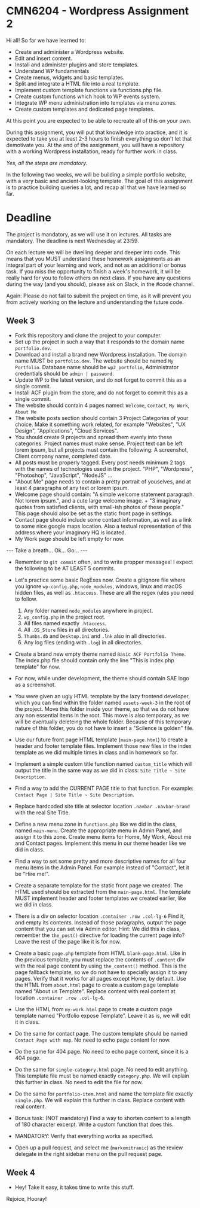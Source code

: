# CMN6204 - Wordpress Assignment 2

Hi all! So far we have learned to:

- Create and administer a Wordpress website.
- Edit and insert content.
- Install and administer plugins and store templates.
- Understand WP fundamentals 
- Create menus, widgets and basic templates.
- Split and integrate a HTML file into a real template.
- Implement custom template functions via functions.php file.
- Create custom functions which hook to WP events system.
- Integrate WP menu administration into templates via menu zones.
- Create custom templates and dedicated page templates.

At this point you are expected to be able to recreate all of this on your own.

During this assignment, you will put that knowledge into practice, and it is expected to take you at least 2-3 hours to finish everything so don't let that demotivate you. At the end of the assignment, you will have a repository with a working Wordpress installation, ready for further work in class.

*Yes, all the steps are mandatory.*

In the following two weeks, we will be building a simple portfolio website, with a very basic and ancient-looking template. The goal of this assignment is to practice building queries a lot, and recap all that we have learned so far.

# Deadline

The project is mandatory, as we will use it on lectures. All tasks are mandatory. The deadline is next Wednesday at 23:59.

On each lecture we will be dwelling deeper and deeper into code.
This means that you MUST understand these homework assignments as an integral part of your learning and work, and not as an additional or bonus task. If you miss the opportunity to finish a week's homework, it will be really hard for you to follow others on next class. If you have any questions during the way (and you should), please ask on Slack, in the #code channel.

Again: Please do not fail to submit the project on time, as it will prevent you from actively working on the lecture and understanding the future code.

## Week 3

- Fork this repository and clone the project to your computer.
- Set up the project in such a way that it responds to the domain name `portfolio.dev`.
- Download and install a brand new Wordpress installation. The domain name MUST be `portfolio.dev`. The website should be named `My Portfolio`. Database name should be `wp2_portfolio`, Administrator credentials should be `admin | password`.
- Update WP to the latest version, and do not forget to commit this as a single commit.
- Install ACF plugin from the store, and do not forget to commit this as a single commit.
- The website should contain 4 pages named: `Welcome`, `Contact`, `My Work`, `About Me`
- The website posts section should contain 3 Project Categories of your choice. Make it something work related, for example "Websites", "UX Design", "Applications", "Cloud Services".
- You should create 9 projects and spread them evenly into these categories. Project names must make sense. Project text can be left lorem ipsum, but all projects must contain the following: A screenshot, Client company name, completed date.
- All posts must be properly tagged. Every post needs minimum 2 tags with the names of technologies used in the project. "PHP", "Wordpress", "Photoshop", "JavaScript", "NodeJS" ...
- "About Me" page needs to contain a pretty portrait of youselves, and at least 4 paragraphs of any text or lorem ipsum.
- Welcome page should contain: "A simple welcome statement paragraph. Not lorem ipsum.", and a cute large welcome image. + "3 imaginary quotes from satisfied clients, with small-ish photos of these people." This page should also be set as the static front page in settings.
- Contact page should include some contact information, as well as a link to some nice google maps location. Also a textual representation of this address where your imaginary HQ is located.
- My Work page should be left empty for now.

--- Take a breath... Ok... Go... ---
- Remember to `git commit` often, and to write propper messages! I expect the following to be AT LEAST 5 commits.
- Let's practice some basic RegExes now. Create a gitignore file where you ignore `wp-config.php`, `node_modules`, windows, linux and macOS hidden files, as well as `.htaccess`. These are all the regex rules you need to follow. 
	1. Any folder named `node_modules` anywhere in project.
	2. `wp_config.php` in the project root.
	3. All files named exactly `.htaccess`.
	4. All `.DS_Store` files in all directories.
	5. `Thumbs.db` and `Desktop.ini` and `.lnk` also in all directories.
	6. Any log files (ending with `.log`) in all directories.
- Create a brand new empty theme named `Basic ACF Portfolio Theme`. The index.php file should contain only the line "This is index.php template" for now.
- For now, while under development, the theme should contain SAE logo as a screenshot.
- You were given an ugly HTML template by the lazy frontend developer, which you can find within the folder named `assets-week-3` in the root of the project. Move this folder inside your theme, so that we do not have any non essential items in the root. This move is also temporary, as we will be eventually deleteing the whole folder. Because of this temporary nature of this folder, you do not have to insert a "Scilence is golden" file.
- Use our future front page HTML template (`main-page.html`) to create a header and footer template files. Implement those new files in the index template as we did multiple times in class and in homework so far.
- Implement a simple custom title function named `custom_title` which will output the title in the same way as we did in class: `Site Title ~ Site Description`.
- Find a way to add the CURRENT PAGE title to that function. For example: `Contact Page | Site Title ~ Site Description`.
- Replace hardcoded site title at selector location `.navbar .navbar-brand` with the real Site Title.
- Define a new menu zone in `functions.php` like we did in the class, named `main-menu`. Create the appropriate menu in Admin Panel, and assign it to this zone. Create menu items for Home, My Work, About me and Contact pages. Implement this menu in our theme header like we did in class.
- Find a way to set some pretty and more descriptive names for all four menu items in the Admin Panel. For example instead of "Contact", let it be "Hire me!".
- Create a separate template for the static front page we created. The HTML used should be extracted from the `main-page.html`. The template MUST implement header and footer templates we created earlier, like we did in class.
- There is a div on selector location `.container .row .col-lg-6` Find it, and empty its contents. Instead of those paragraphs, output the page content that you can set via Admin editor. Hint: We did this in class, remember the `the_post()` directive for loading the current page info? Leave the rest of the page like it is for now.
- Create a basic `page.php` template from HTML `blank-page.html`. Like in the previous template, you must replace the contents of `.content` div with the real page content by using `the_content()` method. This is the page fallback template, so we do not have to specially assign it to any pages. Verify that it works for all pages except Home, by default.
 Use the HTML from `about.html` page to create a custom page template named "About us Template". Replace content with real content at location `.container .row .col-lg-6`.





- Use the HTML from `my-work.html` page to create a custom page template named "Portfolio expose Template". Leave it as is, we will edit it in class.

- Do the same for contact page. The custom template should be named `Contact Page with map`. No need to echo page content for now.
- Do the same for 404 page. No need to echo page content, since it is a 404 page.

- Do the same for `single-category.html` page. No need to edit anything. This template file must be named exactly `category.php`. We will explain this further in class. No need to edit the file for now.
- Do the same for `portfolio-item.html` and name the template file exactly `single.php`. We will explain this further in class. Replace content with real content.




- Bonus task: (NOT mandatory) Find a way to shorten content to a length of 180 character excerpt. Write a custom function that does this.
- MANDATORY: Verify that everything works as specified.
- Open up a pull request, and select me (`markomitranic`) as the review delegate in the right sidebar menu on the pull request page.

## Week 4

- Hey! Take it easy, it takes time to write this stuff.

Rejoice, Hooray!

